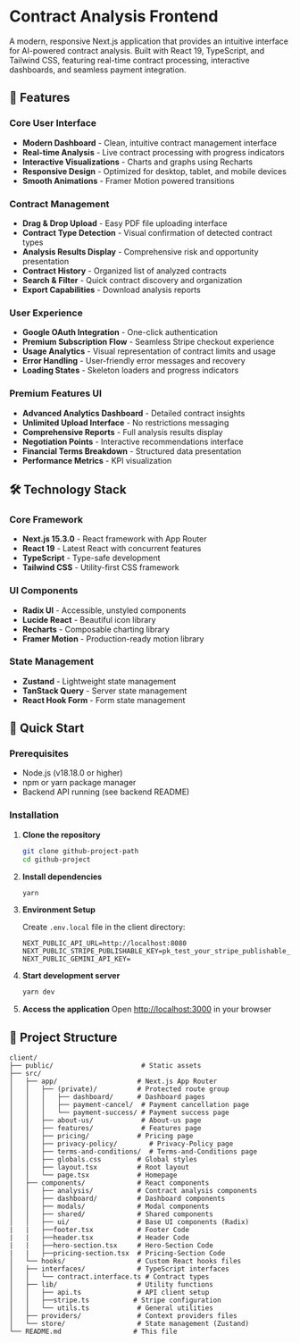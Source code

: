 # Contract Analysis Frontend

A modern, responsive Next.js application that provides an intuitive interface for AI-powered contract analysis. Built with React 19, TypeScript, and Tailwind CSS, featuring real-time contract processing, interactive dashboards, and seamless payment integration.

## 🌟 Features

### Core User Interface
- **Modern Dashboard** - Clean, intuitive contract management interface
- **Real-time Analysis** - Live contract processing with progress indicators
- **Interactive Visualizations** - Charts and graphs using Recharts
- **Responsive Design** - Optimized for desktop, tablet, and mobile devices
- **Smooth Animations** - Framer Motion powered transitions

### Contract Management
- **Drag & Drop Upload** - Easy PDF file uploading interface
- **Contract Type Detection** - Visual confirmation of detected contract types
- **Analysis Results Display** - Comprehensive risk and opportunity presentation
- **Contract History** - Organized list of analyzed contracts
- **Search & Filter** - Quick contract discovery and organization
- **Export Capabilities** - Download analysis reports

### User Experience
- **Google OAuth Integration** - One-click authentication
- **Premium Subscription Flow** - Seamless Stripe checkout experience
- **Usage Analytics** - Visual representation of contract limits and usage
- **Error Handling** - User-friendly error messages and recovery
- **Loading States** - Skeleton loaders and progress indicators

### Premium Features UI
- **Advanced Analytics Dashboard** - Detailed contract insights
- **Unlimited Upload Interface** - No restrictions messaging
- **Comprehensive Reports** - Full analysis results display
- **Negotiation Points** - Interactive recommendations interface
- **Financial Terms Breakdown** - Structured data presentation
- **Performance Metrics** - KPI visualization

## 🛠️ Technology Stack

### Core Framework
- **Next.js 15.3.0** - React framework with App Router
- **React 19** - Latest React with concurrent features
- **TypeScript** - Type-safe development
- **Tailwind CSS** - Utility-first CSS framework

### UI Components
- **Radix UI** - Accessible, unstyled components
- **Lucide React** - Beautiful icon library
- **Recharts** - Composable charting library
- **Framer Motion** - Production-ready motion library

### State Management
- **Zustand** - Lightweight state management
- **TanStack Query** - Server state management
- **React Hook Form** - Form state management


## 🚀 Quick Start

### Prerequisites
- Node.js (v18.18.0 or higher)
- npm or yarn package manager
- Backend API running (see backend README)

### Installation

1. **Clone the repository**
   ```bash
   git clone github-project-path
   cd github-project
   ```

2. **Install dependencies**
   ```bash
   yarn
   ```

3. **Environment Setup**
   
   Create `.env.local` file in the client directory:
   ```env
   NEXT_PUBLIC_API_URL=http://localhost:8080
   NEXT_PUBLIC_STRIPE_PUBLISHABLE_KEY=pk_test_your_stripe_publishable_key
   NEXT_PUBLIC_GEMINI_API_KEY=
   ```

4. **Start development server**
   ```bash
   yarn dev
   ```

5. **Access the application**
   Open [http://localhost:3000](http://localhost:3000) in your browser

## 📁 Project Structure

```
client/
├── public/                      # Static assets
├── src/
│   ├── app/                    # Next.js App Router
│   │   ├── (private)/          # Protected route group
│   │   │   ├── dashboard/      # Dashboard pages
│   │   │   ├── payment-cancel/  # Payment cancellation page
│   │   │   └── payment-success/ # Payment success page
│   │   ├── about-us/            # About-us page
│   │   ├── features/            # Features page
│   │   ├── pricing/            # Pricing page
│   │   ├── privacy-policy/        # Privacy-Policy page
│   │   ├── terms-and-conditions/  # Terms-and-Conditions page
│   │   ├── globals.css         # Global styles
│   │   ├── layout.tsx          # Root layout
│   │   └── page.tsx            # Homepage
│   ├── components/             # React components
│   │   ├── analysis/           # Contract analysis components
│   │   ├── dashboard/          # Dashboard components
│   │   ├── modals/             # Modal components
│   │   ├── shared/             # Shared components
│   │   ├── ui/                 # Base UI components (Radix)
|   |   ├──footer.tsx           # Footer Code
|   |   ├──header.tsx           # Header Code
|   |   ├──hero-section.tsx     # Hero-Section Code
|   |   ├──pricing-section.tsx  # Pricing-Section Code
│   └── hooks/                  # Custom React hooks files
│   ├── interfaces/             # TypeScript interfaces
│   │   └── contract.interface.ts # Contract types
│   ├── lib/                    # Utility functions 
│   │   ├── api.ts              # API client setup
│   │   ├──stripe.ts           # Stripe configuration
│   │   └── utils.ts            # General utilities
│   ├── providers/              # Context providers files
│   └── store/                  # State management (Zustand)    
└── README.md                  # This file
```

